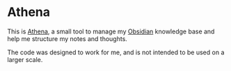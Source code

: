 # Athena

This is [Athena](https://github.com/nijakow/athena), a small tool to manage my [Obsidian](https://obsidian.md) knowledge base and help me structure my notes and thoughts.

The code was designed to work for me, and is not intended to be used on a larger scale.
